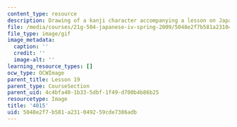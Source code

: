 ```yaml
---
content_type: resource
description: Drawing of a kanji character accompanying a lesson on Japanese.
file: /media/courses/21g-504-japanese-iv-spring-2009/5048e2f7b581a231049259cde7386adb_4015.gif
file_type: image/gif
image_metadata:
  caption: ''
  credit: ''
  image-alt: ''
learning_resource_types: []
ocw_type: OCWImage
parent_title: Lesson 19
parent_type: CourseSection
parent_uid: 4c4bfa40-1b33-5dbf-1f49-d700b4b86b25
resourcetype: Image
title: '4015'
uid: 5048e2f7-b581-a231-0492-59cde7386adb
---
```

